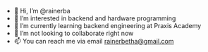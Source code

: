 - 👋 Hi, I’m @rainerba
- 👀 I’m interested in backend and hardware programming
- 🌱 I’m currently learning backend engineering at Praxis Academy
- 💞️ I’m not looking to collaborate right now
- 📫 You can reach me via email rainerbetha@gmail.com

<!---
rainerba/rainerba is a ✨ special ✨ repository because its `README.md` (this file) appears on your GitHub profile.
You can click the Preview link to take a look at your changes.
--->
